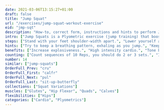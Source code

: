 ```yaml
---
date: 2021-03-06T13:15:27+01:00
draft: false
title: "Jump Squat"
url: "/exercises/jump-squat-workout-exercise"
eid: "jmp-sqt"
description: "How-to, correct form, instructions and hints to perform Jump Squat. Similar exercises and video demo"
intro: ["Jump Squats is a Plyometric exercise (jump training) that boost explosiveness. They are an easy and very effective exercise that will pump your heart and produce strong legs and core.", "Jump squats are essential for many plyometric moves such as box jumps."]
steps: ["Stand with your feet shoulder-width apart.", "Lower yourself as in a regular squat.", "Push your legs, raising and jumping with the movement.", "When landing, bend your knees lowering again as with the regular squat."]
hints: ["Try to keep a breathing pattern, exhaling as you jump.", "Keep your chest up and straight."]
benefits: ["Increase explosiveness.", "High intensity cardio.", "Tone but, legs and abs.", "Improve balance.", "Increase Aerobic fitness.", "Help reducing the risk of heart disease, hypertension, obesity, and diabetes as a direct consequence of the intense cardio."]
counting: ["Count sequences of 10 Reps, you should do 2 or 3 sets.", "If you have a list of daily-cardio to perform, include this in the list. Once in a while the intense cardio should come from this exercise."]
number: 14
similar: ["jump-squats"]
OrderFull_Prev: "cru"
OrderFull_First: "calfr"
OrderFull_Next: "pul"
OrderFull_Last: "sit-up-butterfly"
collections: ["Squat Variations"]
muscles: ["Glutes", "Hip Flexor", "Quads", "Calves"]
flexibilities: ["Hips"]
categories: ["Cardio", "Plyometrics"]
---
```


